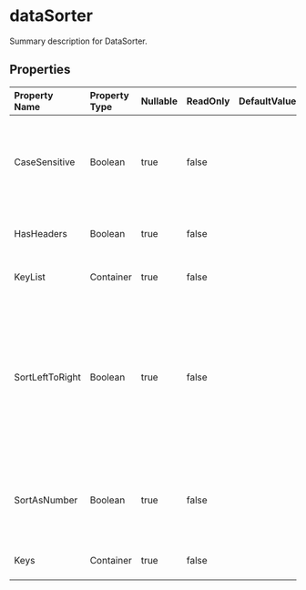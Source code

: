 # **dataSorter**

Summary description for DataSorter. 

## **Properties**

| Property Name | Property Type | Nullable |  ReadOnly | DefaultValue | Description | 
| :- | :- | :- |:- |  :- | :- |
|CaseSensitive|Boolean|true|false |  |Gets and sets whether case sensitive when comparing string. |
|HasHeaders|Boolean|true|false |  |Represents whether the range has headers. |
|KeyList|Container|true|false |  |Gets the key list of data sorter.            |
|SortLeftToRight|Boolean|true|false |  |True means that sorting orientation is from left to right.            False means that sorting orientation is from top to bottom.            The default value is false. |
|SortAsNumber|Boolean|true|false |  |Indicates whether sorting anything that looks like a number. |
|Keys|Container|true|false |  |Gets the key list of data sorter. |

